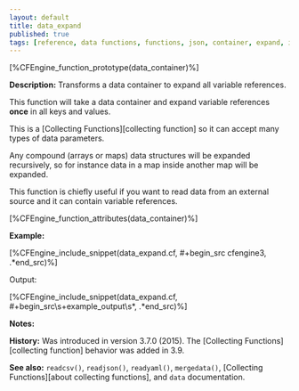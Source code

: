 ```yaml
---
layout: default
title: data_expand
published: true
tags: [reference, data functions, functions, json, container, expand, inline_json]
---
```


[%CFEngine_function_prototype(data_container)%]

**Description:** Transforms a data container to expand all variable references.

This function will take a data container and expand variable
references **once** in all keys and values.

This is a [Collecting Functions][collecting function] so it can accept many types of data parameters.

Any compound (arrays or maps) data structures will be expanded
recursively, so for instance data in a map inside another map will be
expanded.

This function is chiefly useful if you want to read data from an
external source and it can contain variable references.

[%CFEngine_function_attributes(data_container)%]

**Example:**

[%CFEngine_include_snippet(data_expand.cf, #\+begin_src cfengine3, .*end_src)%]

Output:

[%CFEngine_include_snippet(data_expand.cf, #\+begin_src\s+example_output\s*, .*end_src)%]

**Notes:**  
   
**History:** Was introduced in version 3.7.0 (2015). The [Collecting Functions][collecting function] behavior was added in 3.9.

**See also:** `readcsv()`, `readjson()`, `readyaml()`, `mergedata()`, [Collecting Functions][about collecting functions], and `data` documentation.
